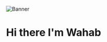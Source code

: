 ![Banner](https://github.com/user-attachments/assets/e0c48e18-8477-4e2b-b3e4-934d8611960e)
# Hi there I'm Wahab
